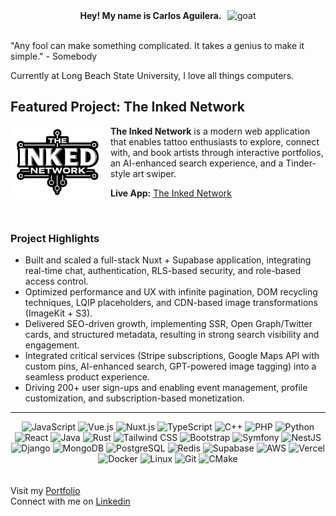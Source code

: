 <div align="center">
  <strong>Hey! My name is Carlos Aguilera. &nbsp; </strong>
  <img src="assets/goat.png" alt="goat" width="25" />
</div>
<br />

<div>
  <p>
    "Any fool can make something complicated. It takes a genius to make it simple." - Somebody
  </p>
  <p>Currently at Long Beach State University, I love all things computers.</p>
</div>

## Featured Project: The Inked Network

<p align="left">
  <img src="assets/inked-network-logo-512.png" alt="The Inked Network Logo" width="150" style="margin-right: 10px;" align="left"/>
  <b>The Inked Network</b> is a modern web application that enables tattoo enthusiasts to explore, connect with, and book artists through interactive portfolios, an AI-enhanced search experience, and a Tinder-style art swiper.
</p>

**Live App:** [The Inked Network](https://www.theinkednetwork.com)

<br clear="left"/>

### Project Highlights
- Built and scaled a full-stack Nuxt + Supabase application, integrating real-time chat, authentication, RLS-based security, and role-based access control.
- Optimized performance and UX with infinite pagination, DOM recycling techniques, LQIP placeholders, and CDN-based image transformations (ImageKit + S3).
- Delivered SEO-driven growth, implementing SSR, Open Graph/Twitter cards, and structured metadata, resulting in strong search visibility and engagement.
- Integrated critical services (Stripe subscriptions, Google Maps API with custom pins, AI-enhanced search, GPT-powered image tagging) into a seamless product experience.
- Driving 200+ user sign-ups and enabling event management, profile customization, and subscription-based monetization.

---

<div align="center">
  <img src="https://img.shields.io/badge/JavaScript-F7DF1E?style=flat&logo=javascript&logoColor=black" alt="JavaScript" />
  <img src="https://img.shields.io/badge/Vue.js-35495E?style=flat&logo=vue.js&logoColor=4FC08D" alt="Vue.js" />
  <img src="https://img.shields.io/badge/Nuxt-00DC82?style=flat&logo=nuxt&logoColor=white" alt="Nuxt.js" />
  <img src="https://img.shields.io/badge/TypeScript-3178C6?style=flat&logo=typescript&logoColor=white" alt="TypeScript" />
  <img src="https://img.shields.io/badge/C++-00599C?style=flat&logo=c%2B%2B&logoColor=white" alt="C++" />
  <img src="https://img.shields.io/badge/PHP-777BB4?style=flat&logo=php&logoColor=white" alt="PHP" />
  <img src="https://img.shields.io/badge/Python-3776AB?style=flat&logo=python&logoColor=white" alt="Python" />
  <img src="https://img.shields.io/badge/React-20232A?style=flat&logo=react&logoColor=61DAFB" alt="React" />
  <img src="https://img.shields.io/badge/Java-ED8B00?style=flat&logo=java&logoColor=white" alt="Java" />
  <img src="https://img.shields.io/badge/Rust-000000?style=flat&logo=rust&logoColor=white" alt="Rust" />
  <img src="https://img.shields.io/badge/Tailwind_CSS-38B2AC?style=flat&logo=tailwind-css&logoColor=white" alt="Tailwind CSS" />
  <img src="https://img.shields.io/badge/Bootstrap-563D7C?style=flat&logo=bootstrap&logoColor=white" alt="Bootstrap" />
  <img src="https://img.shields.io/badge/Symfony-000000?style=flat&logo=symfony&logoColor=white" alt="Symfony" />
  <img src="https://img.shields.io/badge/NestJS-E0234E?style=flat&logo=nestjs&logoColor=white" alt="NestJS" />
  <img src="https://img.shields.io/badge/Django-092E20?style=flat&logo=django&logoColor=white" alt="Django" />
  <img src="https://img.shields.io/badge/MongoDB-47A248?style=flat&logo=mongodb&logoColor=white" alt="MongoDB" />
  <img src="https://img.shields.io/badge/PostgreSQL-336791?style=flat&logo=postgresql&logoColor=white" alt="PostgreSQL" />
  <img src="https://img.shields.io/badge/Redis-DC382D?style=flat&logoColor=white" alt="Redis" />
  <img src="https://img.shields.io/badge/Supabase-3ECF8E?style=flat&logoColor=white" alt="Supabase" />
  <img src="https://img.shields.io/badge/AWS-232F3E?style=flat&logoColor=white" alt="AWS" />
  <img src="https://img.shields.io/badge/Vercel-000000?style=flat&logo=vercel&logoColor=white" alt="Vercel" />
  <img src="https://img.shields.io/badge/Docker-2496ED?style=flat&logo=docker&logoColor=white" alt="Docker" />
  <img src="https://img.shields.io/badge/Linux-FCC624?style=flat&logo=linux&logoColor=black" alt="Linux" />
  <img src="https://img.shields.io/badge/Git-F05032?style=flat&logo=git&logoColor=white" alt="Git" />
  <img src="https://img.shields.io/badge/CMake-064F8C?style=flat&logo=cmake&logoColor=white" alt="CMake" />
</div>

<br>
<br>

<div>
  <div>
    <span>
      Visit my
      <a href="https://www.caguilera.dev" target="_blank" rel="noopener noreferrer"
        >Portfolio</a
      >
    </span>
  </div>
  <div>
    <span>
      Connect with me on
      <a
        href="https://www.linkedin.com/in/aguilerac/"
        target="_blank"
        rel="noopener noreferrer"
        >Linkedin</a
      >
    </span>
  </div>
</div>

